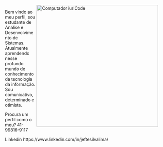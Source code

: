 <img src="https://raw.githubusercontent.com/MicaelliMedeiros/micaellimedeiros/master/image/computer-illustration.png" min-width="400px" max-width="400px" width="400px" align="right" alt="Computador iuriCode">

<p align="left"> 
  Bem vindo ao meu perfil, sou estudante de Análise e Desenvolvimento de Sistemas. Atualmente aprendendo nesse profundo mundo de conhecimento da tecnologia da informação.
Sou comunicativo, determinado e otimista.
</p>

<p align="left">
  Procura um perfil como o meu? 41-99816-9117
</p>

<p align="left">
  Linkedin https://www.linkedin.com/in/jeftesilvalima/ 
</p>
